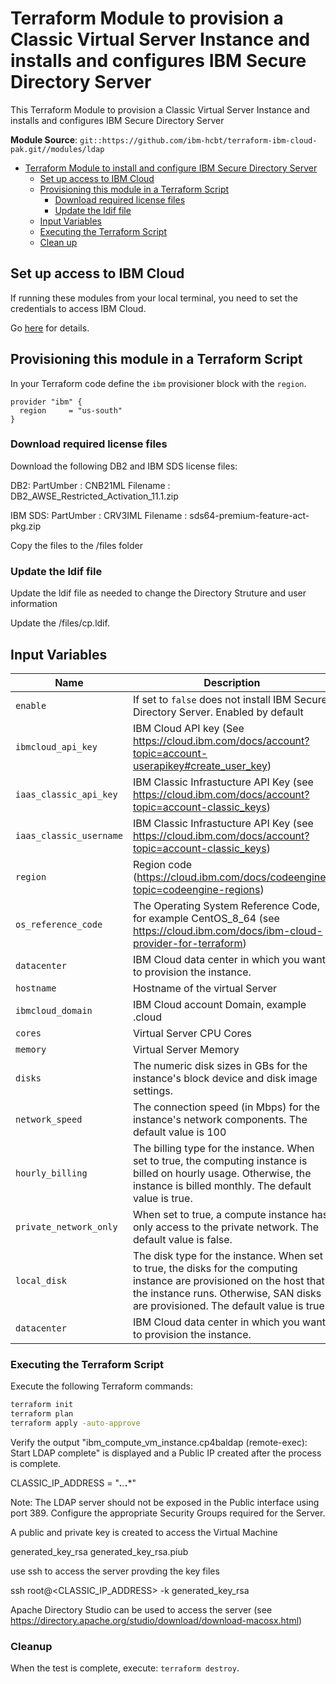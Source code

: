 # Terraform Module to provision a Classic Virtual Server Instance and installs and configures IBM Secure Directory Server

This Terraform Module to provision a Classic Virtual Server Instance and installs and configures IBM Secure Directory Server

**Module Source**: `git::https://github.com/ibm-hcbt/terraform-ibm-cloud-pak.git//modules/ldap`

- [Terraform Module to install and configure IBM Secure Directory Server](#Terraform-Module-to-provision-a-Classic-Virtual-Server-Instance-and-installs-and-configures-IBM-Secure-Directory-Server)
  - [Set up access to IBM Cloud](#set-up-access-to-ibm-cloud)
  - [Provisioning this module in a Terraform Script](#provisioning-this-module-in-a-terraform-script)
    - [Download required license files](#Download-required-license-files)
    - [Update the ldif file](#update-the-ldif-file)
  - [Input Variables](#input-variables)
  - [Executing the Terraform Script](#executing-the-terraform-script)
  - [Clean up](#clean-up)


## Set up access to IBM Cloud

If running these modules from your local terminal, you need to set the credentials to access IBM Cloud.

Go [here](../../CREDENTIALS.md) for details.

## Provisioning this module in a Terraform Script

In your Terraform code define the `ibm` provisioner block with the `region`.

```hcl
provider "ibm" {
  region     = "us-south"
}
```

### Download required license files

Download the following DB2 and IBM SDS license files:

DB2:
PartUmber   : CNB21ML
Filename    : DB2_AWSE_Restricted_Activation_11.1.zip

IBM SDS:
PartUmber   : CRV3IML
Filename    : sds64-premium-feature-act-pkg.zip

Copy the files to the /files folder

###  Update the ldif file

Update the ldif file as needed to change the Directory Struture and user information

Update the /files/cp.ldif. 



## Input Variables

| Name                           | Description                                                                                                                                                                                                                | Default | Required |
| ------------------------------ | -------------------------------------------------------------------------------------------------------------------------------------------------------------------------------------------------------------------------- | ------- | -------- |
| `enable`                       | If set to `false` does not install IBM Secure Directory Server. Enabled by default                                                                                                                                         | `true`  | No       |
| `ibmcloud_api_key`             | IBM Cloud API key (See https://cloud.ibm.com/docs/account?topic=account-userapikey#create_user_key)                                                                                                                        |         | Yes      |
| `iaas_classic_api_key`         | IBM Classic Infrastucture API Key (see https://cloud.ibm.com/docs/account?topic=account-classic_keys)                                                                                                                      |         | Yes      |
| `iaas_classic_username`        | IBM Classic Infrastucture API Key (see https://cloud.ibm.com/docs/account?topic=account-classic_keys)                                                                                                                      |         | Yes      |
| `region`                       | Region code (https://cloud.ibm.com/docs/codeengine?topic=codeengine-regions)                                                                                                                                               |         | Yes      |
| `os_reference_code`            | The Operating System Reference Code, for example CentOS_8_64 (see https://cloud.ibm.com/docs/ibm-cloud-provider-for-terraform)                                                                                             |         | Yes      |
| `datacenter`                   | IBM Cloud data center in which you want to provision the instance.                                                                                                                                                         |         | Yes      |
| `hostname`                     | Hostname of the virtual Server                                                                                                                                                                                             |         | Yes      |
| `ibmcloud_domain`              | IBM Cloud account Domain, example <My Company>.cloud                                                                                                                                                                       |         | Yes      |
| `cores`                        | Virtual Server CPU Cores                                                                                                                                                                                                   |         | Yes      |
| `memory`                       | Virtual Server Memory                                                                                                                                                                                                      |         | Yes      |
| `disks`                        | The numeric disk sizes in GBs for the instance's block device and disk image settings.                                                                                                                                     |         | Yes      |
| `network_speed`                | The connection speed (in Mbps) for the instance's network components. The default value is 100                                                                                                                             | `100`   | Yes      |
| `hourly_billing`               | The billing type for the instance. When set to true, the computing instance is billed on hourly usage. Otherwise, the instance is billed monthly. The default value is true.                                               | `true`  | Yes      |
| `private_network_only`         | When set to true, a compute instance has only access to the private network. The default value is false.                                                                                                                   | `false` | Yes      |
| `local_disk`                   | The disk type for the instance. When set to true, the disks for the computing instance are provisioned on the host that the instance runs. Otherwise, SAN disks are provisioned. The default value is true.                | `true`  | Yes      |
| `datacenter`                   | IBM Cloud data center in which you want to provision the instance.                                                                                                                                                         |         | Yes      |


### Executing the Terraform Script

Execute the following Terraform commands:

```bash
terraform init
terraform plan
terraform apply -auto-approve
```

Verify the output "ibm_compute_vm_instance.cp4baldap (remote-exec): Start LDAP complete" is displayed and a Public IP created after the process is complete.

CLASSIC_IP_ADDRESS = "***.**.***.***"

Note: The LDAP server should not be exposed in the Public interface using port 389. Configure the appropriate Security Groups required for the Server.

A public and private key is created to access the Virtual Machine

generated_key_rsa
generated_key_rsa.piub

use ssh to access the server provding the key files

ssh root@<CLASSIC_IP_ADDRESS> -k generated_key_rsa

Apache Directory Studio can be used to access the server (see https://directory.apache.org/studio/download/download-macosx.html)

### Cleanup

When the test is complete, execute: `terraform destroy`.

